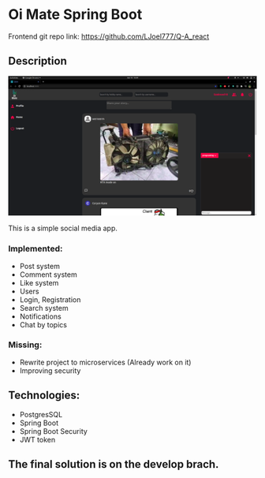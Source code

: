 # Oi Mate Spring Boot

Frontend git repo link: https://github.com/LJoel777/Q-A_react

## Description

![image](./src/main/resources/images/page.png)

This is a simple social media app.

### Implemented:

- Post system
- Comment system
- Like system
- Users
- Login, Registration
- Search system
- Notifications
- Chat by topics

### Missing: 

- Rewrite project to microservices (Already work on it)
- Improving security

## Technologies: 

- PostgresSQL
- Spring Boot
- Spring Boot Security
- JWT token

## The final solution is on the develop brach.
